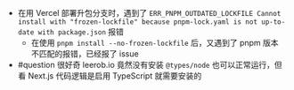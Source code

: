 - 在用 Vercel 部署升包分支时，遇到了 `ERR_PNPM_OUTDATED_LOCKFILE Cannot install with "frozen-lockfile" because pnpm-lock.yaml is not up-to-date with package.json` 报错
	- 在使用 `pnpm install --no-frozen-lockfile` 后，又遇到了 pnpm 版本不匹配的报错，已经报了 issue
- #question 很好奇 leerob.io 竟然没有安装 `@types/node` 也可以正常运行，但看 Next.js 代码逻辑是启用 TypeScript 就需要安装的